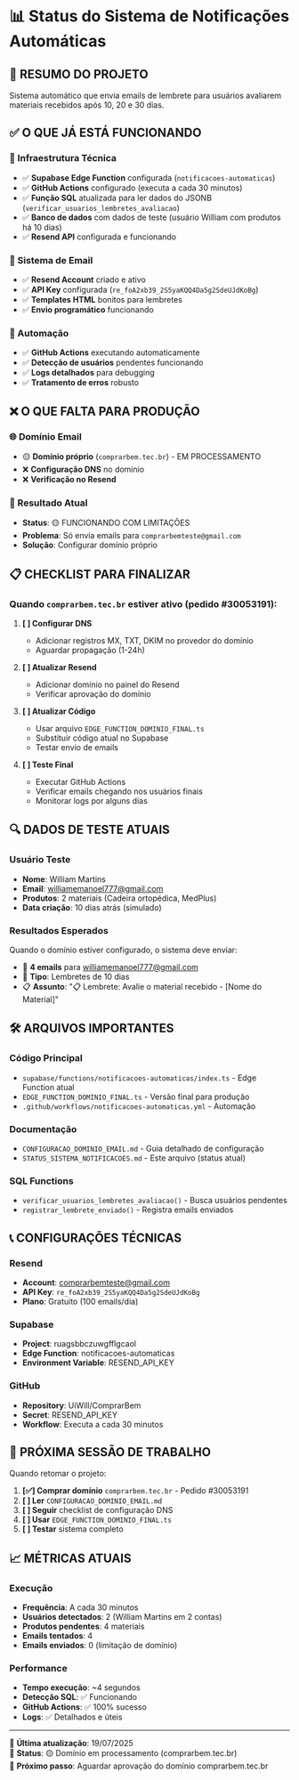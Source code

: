 # 📊 Status do Sistema de Notificações Automáticas

## 🎯 RESUMO DO PROJETO
Sistema automático que envia emails de lembrete para usuários avaliarem materiais recebidos após 10, 20 e 30 dias.

## ✅ O QUE JÁ ESTÁ FUNCIONANDO

### 🔧 Infraestrutura Técnica
- ✅ **Supabase Edge Function** configurada (`notificacoes-automaticas`)
- ✅ **GitHub Actions** configurado (executa a cada 30 minutos)
- ✅ **Função SQL** atualizada para ler dados do JSONB (`verificar_usuarios_lembretes_avaliacao`)
- ✅ **Banco de dados** com dados de teste (usuário William com produtos há 10 dias)
- ✅ **Resend API** configurada e funcionando

### 📧 Sistema de Email
- ✅ **Resend Account** criado e ativo
- ✅ **API Key** configurada (`re_foA2xb39_2S5yaKQQ4Da5g2SdeUJdKoBg`)
- ✅ **Templates HTML** bonitos para lembretes
- ✅ **Envio programático** funcionando

### 🤖 Automação
- ✅ **GitHub Actions** executando automaticamente
- ✅ **Detecção de usuários** pendentes funcionando
- ✅ **Logs detalhados** para debugging
- ✅ **Tratamento de erros** robusto

## ❌ O QUE FALTA PARA PRODUÇÃO

### 🌐 Domínio Email
- 🟡 **Domínio próprio** (`comprarbem.tec.br`) - EM PROCESSAMENTO
- ❌ **Configuração DNS** no domínio
- ❌ **Verificação no Resend** 

### 🎯 Resultado Atual
- **Status**: 🟡 FUNCIONANDO COM LIMITAÇÕES
- **Problema**: Só envia emails para `comprarbemteste@gmail.com`
- **Solução**: Configurar domínio próprio

## 📋 CHECKLIST PARA FINALIZAR

### Quando `comprarbem.tec.br` estiver ativo (pedido #30053191):

1. **[ ] Configurar DNS**
   - Adicionar registros MX, TXT, DKIM no provedor do domínio
   - Aguardar propagação (1-24h)

2. **[ ] Atualizar Resend**
   - Adicionar domínio no painel do Resend
   - Verificar aprovação do domínio

3. **[ ] Atualizar Código**
   - Usar arquivo `EDGE_FUNCTION_DOMINIO_FINAL.ts`
   - Substituir código atual no Supabase
   - Testar envio de emails

4. **[ ] Teste Final**
   - Executar GitHub Actions
   - Verificar emails chegando nos usuários finais
   - Monitorar logs por alguns dias

## 🔍 DADOS DE TESTE ATUAIS

### Usuário Teste
- **Nome**: William Martins
- **Email**: williamemanoel777@gmail.com
- **Produtos**: 2 materiais (Cadeira ortopédica, MedPlus)
- **Data criação**: 10 dias atrás (simulado)

### Resultados Esperados
Quando o domínio estiver configurado, o sistema deve enviar:
- 📧 **4 emails** para williamemanoel777@gmail.com
- 🎯 **Tipo**: Lembretes de 10 dias
- 📋 **Assunto**: "📋 Lembrete: Avalie o material recebido - [Nome do Material]"

## 🛠️ ARQUIVOS IMPORTANTES

### Código Principal
- `supabase/functions/notificacoes-automaticas/index.ts` - Edge Function atual
- `EDGE_FUNCTION_DOMINIO_FINAL.ts` - Versão final para produção
- `.github/workflows/notificacoes-automaticas.yml` - Automação

### Documentação
- `CONFIGURACAO_DOMINIO_EMAIL.md` - Guia detalhado de configuração
- `STATUS_SISTEMA_NOTIFICACOES.md` - Este arquivo (status atual)

### SQL Functions
- `verificar_usuarios_lembretes_avaliacao()` - Busca usuários pendentes
- `registrar_lembrete_enviado()` - Registra emails enviados

## 📞 CONFIGURAÇÕES TÉCNICAS

### Resend
- **Account**: comprarbemteste@gmail.com
- **API Key**: `re_foA2xb39_2S5yaKQQ4Da5g2SdeUJdKoBg`
- **Plano**: Gratuito (100 emails/dia)

### Supabase
- **Project**: ruagsbbczuwgfflgcaol
- **Edge Function**: notificacoes-automaticas
- **Environment Variable**: RESEND_API_KEY

### GitHub
- **Repository**: UiWill/ComprarBem
- **Secret**: RESEND_API_KEY
- **Workflow**: Executa a cada 30 minutos

## 🚀 PRÓXIMA SESSÃO DE TRABALHO

Quando retomar o projeto:

1. **[✅] Comprar domínio** `comprarbem.tec.br` - Pedido #30053191
2. **[ ] Ler** `CONFIGURACAO_DOMINIO_EMAIL.md`
3. **[ ] Seguir** checklist de configuração DNS
4. **[ ] Usar** `EDGE_FUNCTION_DOMINIO_FINAL.ts`
5. **[ ] Testar** sistema completo

## 📈 MÉTRICAS ATUAIS

### Execução
- **Frequência**: A cada 30 minutos
- **Usuários detectados**: 2 (William Martins em 2 contas)
- **Produtos pendentes**: 4 materiais
- **Emails tentados**: 4
- **Emails enviados**: 0 (limitação de domínio)

### Performance
- **Tempo execução**: ~4 segundos
- **Detecção SQL**: ✅ Funcionando
- **GitHub Actions**: ✅ 100% sucesso
- **Logs**: ✅ Detalhados e úteis

---
📅 **Última atualização**: 19/07/2025  
👤 **Status**: 🟡 Domínio em processamento (comprarbem.tec.br)  
🎯 **Próximo passo**: Aguardar aprovação do domínio comprarbem.tec.br